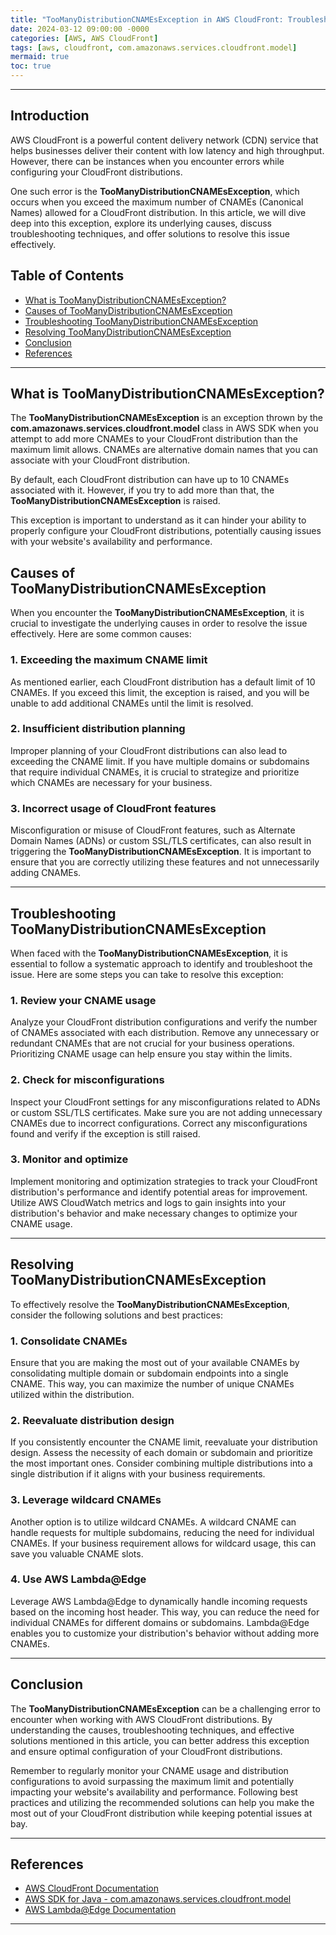 ```yaml
---
title: "TooManyDistributionCNAMEsException in AWS CloudFront: Troubleshooting and Resolving Common Issues "
date: 2024-03-12 09:00:00 -0000
categories: [AWS, AWS CloudFront]
tags: [aws, cloudfront, com.amazonaws.services.cloudfront.model]
mermaid: true
toc: true
---
```



---

## Introduction

AWS CloudFront is a powerful content delivery network (CDN) service that helps businesses deliver their content with low latency and high throughput. However, there can be instances when you encounter errors while configuring your CloudFront distributions.

One such error is the **TooManyDistributionCNAMEsException**, which occurs when you exceed the maximum number of CNAMEs (Canonical Names) allowed for a CloudFront distribution. In this article, we will dive deep into this exception, explore its underlying causes, discuss troubleshooting techniques, and offer solutions to resolve this issue effectively. 

## Table of Contents <!-- omit in toc -->
- [What is TooManyDistributionCNAMEsException?](#what-is-toomanydistributioncnamesexception)
- [Causes of TooManyDistributionCNAMEsException](#causes-of-toomanydistributioncnamesexception)
- [Troubleshooting TooManyDistributionCNAMEsException](#troubleshooting-toomanydistributioncnamesexception)
- [Resolving TooManyDistributionCNAMEsException](#resolving-toomanydistributioncnamesexception)
- [Conclusion](#conclusion)
- [References](#references)

---

## What is TooManyDistributionCNAMEsException?

The **TooManyDistributionCNAMEsException** is an exception thrown by the **com.amazonaws.services.cloudfront.model** class in AWS SDK when you attempt to add more CNAMEs to your CloudFront distribution than the maximum limit allows. CNAMEs are alternative domain names that you can associate with your CloudFront distribution.

By default, each CloudFront distribution can have up to 10 CNAMEs associated with it. However, if you try to add more than that, the **TooManyDistributionCNAMEsException** is raised.

This exception is important to understand as it can hinder your ability to properly configure your CloudFront distributions, potentially causing issues with your website's availability and performance.

## Causes of TooManyDistributionCNAMEsException

When you encounter the **TooManyDistributionCNAMEsException**, it is crucial to investigate the underlying causes in order to resolve the issue effectively. Here are some common causes:

### 1. Exceeding the maximum CNAME limit

As mentioned earlier, each CloudFront distribution has a default limit of 10 CNAMEs. If you exceed this limit, the exception is raised, and you will be unable to add additional CNAMEs until the limit is resolved.

### 2. Insufficient distribution planning

Improper planning of your CloudFront distributions can also lead to exceeding the CNAME limit. If you have multiple domains or subdomains that require individual CNAMEs, it is crucial to strategize and prioritize which CNAMEs are necessary for your business.

### 3. Incorrect usage of CloudFront features

Misconfiguration or misuse of CloudFront features, such as Alternate Domain Names (ADNs) or custom SSL/TLS certificates, can also result in triggering the **TooManyDistributionCNAMEsException**. It is important to ensure that you are correctly utilizing these features and not unnecessarily adding CNAMEs.

---

## Troubleshooting TooManyDistributionCNAMEsException

When faced with the **TooManyDistributionCNAMEsException**, it is essential to follow a systematic approach to identify and troubleshoot the issue. Here are some steps you can take to resolve this exception:

### 1. Review your CNAME usage 

Analyze your CloudFront distribution configurations and verify the number of CNAMEs associated with each distribution. Remove any unnecessary or redundant CNAMEs that are not crucial for your business operations. Prioritizing CNAME usage can help ensure you stay within the limits.

### 2. Check for misconfigurations

Inspect your CloudFront settings for any misconfigurations related to ADNs or custom SSL/TLS certificates. Make sure you are not adding unnecessary CNAMEs due to incorrect configurations. Correct any misconfigurations found and verify if the exception is still raised.

### 3. Monitor and optimize

Implement monitoring and optimization strategies to track your CloudFront distribution's performance and identify potential areas for improvement. Utilize AWS CloudWatch metrics and logs to gain insights into your distribution's behavior and make necessary changes to optimize your CNAME usage.

---

## Resolving TooManyDistributionCNAMEsException

To effectively resolve the **TooManyDistributionCNAMEsException**, consider the following solutions and best practices:

### 1. Consolidate CNAMEs

Ensure that you are making the most out of your available CNAMEs by consolidating multiple domain or subdomain endpoints into a single CNAME. This way, you can maximize the number of unique CNAMEs utilized within the distribution.

### 2. Reevaluate distribution design

If you consistently encounter the CNAME limit, reevaluate your distribution design. Assess the necessity of each domain or subdomain and prioritize the most important ones. Consider combining multiple distributions into a single distribution if it aligns with your business requirements.

### 3. Leverage wildcard CNAMEs

Another option is to utilize wildcard CNAMEs. A wildcard CNAME can handle requests for multiple subdomains, reducing the need for individual CNAMEs. If your business requirement allows for wildcard usage, this can save you valuable CNAME slots.

### 4. Use AWS Lambda@Edge

Leverage AWS Lambda@Edge to dynamically handle incoming requests based on the incoming host header. This way, you can reduce the need for individual CNAMEs for different domains or subdomains. Lambda@Edge enables you to customize your distribution's behavior without adding more CNAMEs.

---

## Conclusion

The **TooManyDistributionCNAMEsException** can be a challenging error to encounter when working with AWS CloudFront distributions. By understanding the causes, troubleshooting techniques, and effective solutions mentioned in this article, you can better address this exception and ensure optimal configuration of your CloudFront distributions.

Remember to regularly monitor your CNAME usage and distribution configurations to avoid surpassing the maximum limit and potentially impacting your website's availability and performance. Following best practices and utilizing the recommended solutions can help you make the most out of your CloudFront distribution while keeping potential issues at bay.

---

## References

- [AWS CloudFront Documentation](https://aws.amazon.com/cloudfront/)
- [AWS SDK for Java - com.amazonaws.services.cloudfront.model](https://sdk.amazonaws.com/java/api/latest/software/amazon/awssdk/services/cloudfront/model/TooManyDistributionCNAMEsException.html)
- [AWS Lambda@Edge Documentation](https://docs.aws.amazon.com/lambda/latest/dg/lambda-edge.html)

---